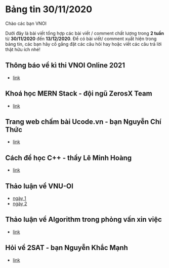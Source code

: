 # Bảng tin 30/11/2020
Chào các bạn VNOI

Dưới đây là bài viết tổng hợp các bài viết / comment chất lượng trong **2 tuần** từ **30/11/2020** đến **13/12/2020**. Để có bài viết/ comment xuất hiện trong bảng tin, các bạn hãy cố gắng đặt các câu hỏi hay hoặc viết các câu trả lời thật hữu ích nhé!

## Thông báo về kì thi VNOI Online 2021
* [link](https://www.facebook.com/groups/VNOIForum/permalink/3773270639360409/)

## Khoá học MERN Stack - đội ngũ ZerosX Team
* [link](https://www.facebook.com/groups/VNOIForum/permalink/3756550771032396/)

## Trang web chấm bài Ucode.vn - bạn Nguyễn Chí Thức
* [link](https://www.facebook.com/groups/VNOIForum/permalink/3753237181363755/)

## Cách để học C++ - thầy Lê Minh Hoàng
* [link](https://www.facebook.com/groups/VNOIForum/permalink/3775548505799289/?comment_id=3775670942453712)

## Thảo luận về VNU-OI
* [ngày 1](https://www.facebook.com/groups/VNOIForum/permalink/3770336186320521/)
* [ngày 2](https://www.facebook.com/groups/VNOIForum/permalink/3772943762726430/)

## Thảo luận về Algorithm trong phỏng vấn xin việc
* [link](https://www.facebook.com/groups/VNOIForum/permalink/3757390337615106/)

## Hỏi về 2SAT - bạn Nguyễn Khắc Mạnh
* [link](https://www.facebook.com/groups/VNOIForum/permalink/3754618187892321/)

